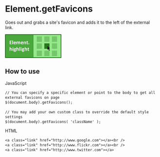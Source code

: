 Element.getFavicons
===========

Goes out and grabs a site's favicon and adds it to the left of the external link.

![Screenshot](http://github.com/subhaze/mootools-element-highlight/raw/master/logo.png)

How to use
----------

JavaScript

	// You can specify a specific element or point to the body to get all external favicons on page
	$(document.body).getFavicons();
	
	// You may add your own custom class to override the default style settings
	$(document.body).getFavicons( 'className' );
	
HTML

	<a class="link" href="http://www.google.com"></a><br />
	<a class="link" href="http://www.flickr.com"></a><br />
	<a class="link" href="http://www.twitter.com"></a>